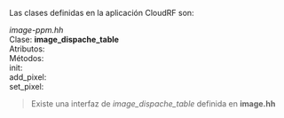 Las clases definidas en la aplicación CloudRF son:

*image-ppm.hh*<br>
Clase: **image_dispache_table**<br>
Atributos:<br>
Métodos:<br>
init:<br>
add_pixel:<br>
set_pixel:<br>

> Existe una interfaz de *image_dispache_table* definida en **image.hh**
